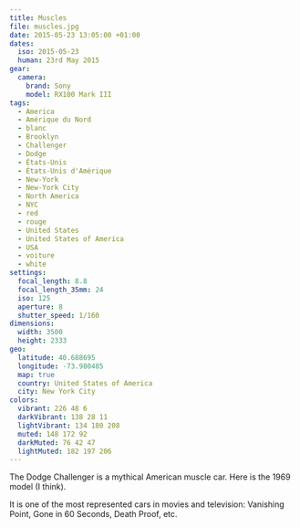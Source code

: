```yaml
---
title: Muscles
file: muscles.jpg
date: 2015-05-23 13:05:00 +01:00
dates:
  iso: 2015-05-23
  human: 23rd May 2015
gear:
  camera:
    brand: Sony
    model: RX100 Mark III
tags:
  - America
  - Amérique du Nord
  - blanc
  - Brooklyn
  - Challenger
  - Dodge
  - États-Unis
  - États-Unis d'Amérique
  - New-York
  - New-York City
  - North America
  - NYC
  - red
  - rouge
  - United States
  - United States of America
  - USA
  - voiture
  - white
settings:
  focal_length: 8.8
  focal_length_35mm: 24
  iso: 125
  aperture: 8
  shutter_speed: 1/160
dimensions:
  width: 3500
  height: 2333
geo:
  latitude: 40.688695
  longitude: -73.980485
  map: true
  country: United States of America
  city: New York City
colors:
  vibrant: 226 48 6
  darkVibrant: 138 28 11
  lightVibrant: 134 180 208
  muted: 148 172 92
  darkMuted: 76 42 47
  lightMuted: 182 197 206
---
```


The Dodge Challenger is a mythical American muscle car. Here is the 1969 model (I think).

It is one of the most represented cars in movies and television: Vanishing Point, Gone in 60 Seconds, Death Proof, etc.
